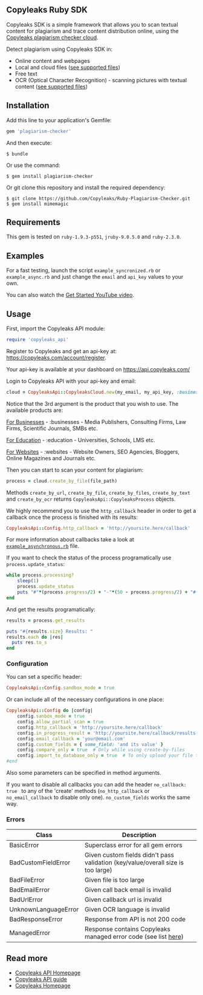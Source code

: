 ## Copyleaks Ruby SDK

Copyleaks SDK is a simple framework that allows you to scan textual content for plagiarism and trace content distribution online, using the [Copyleaks plagiarism checker cloud](https://copyleaks.com/).

Detect plagiarism using Copyleaks SDK in:
- Online content and webpages
- Local and cloud files ([see supported files](https://api.copyleaks.com/GeneralDocumentation/TechnicalSpecifications#supportedfiletypes))
- Free text
- OCR (Optical Character Recognition) - scanning pictures with textual content ([see supported files](https://api.copyleaks.com/GeneralDocumentation/TechnicalSpecifications#supportedfiletypes))

## Installation

Add this line to your application's Gemfile:

```ruby
gem 'plagiarism-checker'
```

And then execute:
```
$ bundle
```

Or use the command:
```
$ gem install plagiarism-checker
```

Or git clone this repository and install the required dependency:
```
$ git clone https://github.com/Copyleaks/Ruby-Plagiarism-Checker.git
$ gem install mimemagic
```

## Requirements

This gem is tested on `ruby-1.9.3-p551`, `jruby-9.0.5.0` and `ruby-2.3.0`.

## Examples

For a fast testing, launch the script `example_syncronized.rb` or `example_async.rb` and just change the `email` and `api_key` values to your own.

You can also watch the [Get Started YouTube video](https://www.youtube.com/watch?v=ShPltkKf9QA).

## Usage

First, import the Copyleaks API module:
```ruby
require 'copyleaks_api'
```
Register to Copyleaks and get an api-key at: https://copyleaks.com/account/register.

Your api-key is available at your dashboard on https://api.copyleaks.com/

Login to Copyleaks API with your api-key and email:
```ruby
cloud = CopyleaksApi::CopyleaksCloud.new(my_email, my_api_key, :businesses)
```
Notice that the 3rd argument is the product that you wish to use. The available products are:

[For Businesses](https://api.copyleaks.com/businessesdocumentation) - :businesses - Media Publishers, Consulting Firms, Law Firms, Scientific Journals, SMBs etc.

[For Education](https://api.copyleaks.com/academicdocumentation) - :education - Universities, Schools, LMS etc.

[For Websites](https://api.copyleaks.com/websitesdocumentation) - :websites - Website Owners, SEO Agencies, Bloggers, Online Magazines and Journals etc.

Then you can start to scan your content for plagiarism:
```ruby
process = cloud.create_by_file(file_path)
```

Methods `create_by_url`, `create_by_file`, `create_by_files`, `create_by_text` and `create_by_ocr` returns `CopyleaksApi::CopyleaksProcess` objects.

We highly recommend you to use the `http_callback` header in order to get a callback once the process is finished with its results:
```ruby
CopyleaksApi::Config.http_callback = 'http://yoursite.here/callback'
```
For more information about callbacks take a look at [`example_asynchronous.rb`](https://github.com/Copyleaks/Ruby-Plagiarism-Checker/blob/master/example_asynchronous.rb) file.

If you want to check the status of the process programatically use `process.update_status`:
```ruby
while process.processing?
    sleep(1)
    process.update_status
    puts "#"*(process.progress/2) + "-"*(50 - process.progress/2) + "#{process.progress}%"
end
```

And get the results programatically:
```ruby
results = process.get_results

puts "#{results.size} Results: "
results.each do |res|
  puts res.to_s
end
```

### Configuration

You can set a specific header:
```ruby
CopyleaksApi::Config.sandbox_mode = true
```

Or can include all of the necessary configurations in one place:
```ruby
CopyleaksApi::Config do |config|
    config.sanbox_mode = true
    config.allow_partial_scan = true
    config.http_callback = 'http://yoursite.here/callback'
    config.in_progress_result = 'http://yoursite.here/callback/results'
    config.email_callback = 'your@email.com'
    config.custom_fields = { some_field: 'and its value' }
    config.compare_only = true  # Only while using create-by-files
    config.import_to_database_only = true  # To only upload your file to our database, will not consume any credits.
#end
```

Also some parameters can be specified in method arguments. 

If you want to disable all callbacks you can add the header `no_callback: true ` to any of the 'create' methods (`no_http_callback` or `no_email_callback` to disable only one). `no_custom_fields` works the same way.

### Errors

| Class | Description |
|-------|------------|
BasicError | Superclass error for all gem errors
BadCustomFieldError | Given custom fields didn't pass validation (key/value/overall size is too large)
BadFileError | Given file is too large
BadEmailError | Given call back email is invalid
BadUrlError | Given callback url is invalid
UnknownLanguageError | Given OCR language is invalid
BadResponseError | Response from API is not 200 code
ManagedError | Response contains Copyleaks managed error code (see list [here](https://api.copyleaks.com/Documentation/ErrorList))

## Read more
- [Copyleaks API Homepage](https://api.copyleaks.com/)
- [Copyleaks API guide](https://api.copyleaks.com/Guides/HowToUse)
- [Copyleaks Homepage](https://copyleaks.com/)
